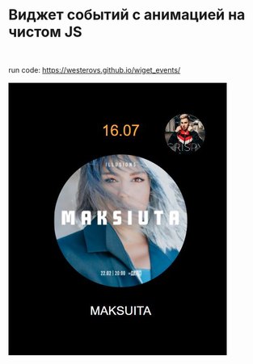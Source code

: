 # Виджет событий с анимацией на чистом JS
<br>

run code: https://westerovs.github.io/wiget_events/
<br>
<br>
<img src="cover.jpg" />
